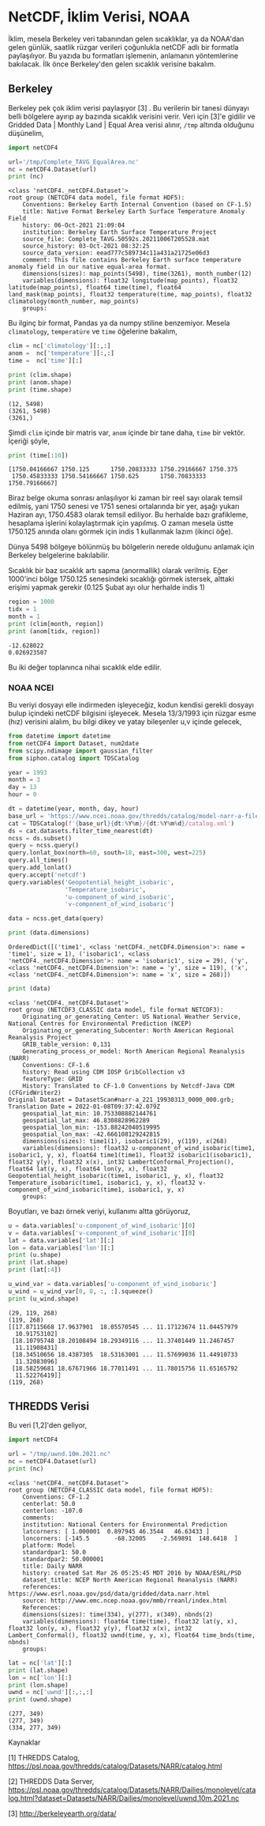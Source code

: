 # NetCDF, İklim Verisi, NOAA

İklim, mesela Berkeley veri tabanından gelen sıcaklıklar, ya da
NOAA'dan gelen günlük, saatlik rüzgar verileri çoğunlukla netCDF adlı
bir formatla paylaşılıyor. Bu yazıda bu formatları işlemenin,
anlamanın yöntemlerine bakılacak.  İlk önce Berkeley'den gelen
sıcaklık verisine bakalım.

## Berkeley

Berkeley pek çok iklim verisi paylaşıyor [3] . Bu verilerin bir tanesi
dünyayı belli bölgelere ayırıp ay bazında sıcaklık verisini
verir. Veri için [3]'e gidilir ve Gridded Data | Monthly Land | Equal Area
verisi alınır, `/tmp` altında olduğunu düşünelim,

```python
import netCDF4

url='/tmp/Complete_TAVG_EqualArea.nc'
nc = netCDF4.Dataset(url)
print (nc)
```

```text
<class 'netCDF4._netCDF4.Dataset'>
root group (NETCDF4 data model, file format HDF5):
    Conventions: Berkeley Earth Internal Convention (based on CF-1.5)
    title: Native Format Berkeley Earth Surface Temperature Anomaly Field
    history: 06-Oct-2021 21:09:04
    institution: Berkeley Earth Surface Temperature Project
    source_file: Complete_TAVG.50592s.20211006T205528.mat
    source_history: 03-Oct-2021 08:32:25
    source_data_version: eead777c589734c11a431a21725e06d3
    comment: This file contains Berkeley Earth surface temperature anomaly field in our native equal-area format.
    dimensions(sizes): map_points(5498), time(3261), month_number(12)
    variables(dimensions): float32 longitude(map_points), float32 latitude(map_points), float64 time(time), float64 land_mask(map_points), float32 temperature(time, map_points), float32 climatology(month_number, map_points)
    groups: 
```

Bu ilginç bir format, Pandas ya da numpy stiline benzemiyor. Mesela `climatology`,
`temperatüre` ve `time` öğelerine bakalım,

```python
clim = nc['climatology'][:,:]
anom =  nc['temperature'][:,:]
time =  nc['time'][:]

print (clim.shape)
print (anom.shape)
print (time.shape)
```

```text
(12, 5498)
(3261, 5498)
(3261,)
```

Şimdi `clim` içinde bir matris var, `anom` içinde bir tane daha,
`time` bir vektör. İçeriği şöyle,

```python
print (time[:10])
```

```text
[1750.04166667 1750.125      1750.20833333 1750.29166667 1750.375
 1750.45833333 1750.54166667 1750.625      1750.70833333 1750.79166667]
```

Biraz belge okuma sonrası anlaşılıyor ki zaman bir reel sayı olarak
temsil edilmiş, yani 1750 senesi ve 1751 senesi ortalarında bir yer,
aşağı yukarı Haziran ayı, 1750.4583 olarak temsil ediliyor. Bu
herhalde bazı grafikleme, hesaplama işlerini kolaylaştırmak için
yapılmış. O zaman mesela üstte 1750.125 anında olanı görmek için indis
1 kullanmak lazım (ikinci öğe).

Dünya 5498 bölgeye bölünmüş bu bölgelerin nerede olduğunu anlamak için
Berkeley belgelerine bakılabilir.

Sıcaklık bir baz sıcaklık artı sapma (anormallik) olarak verilmiş.
Eğer 1000'inci bölge 1750.125 senesindeki sıcaklığı görmek istersek, 
alttaki erişimi yapmak gerekir (0.125 Şubat ayı olur herhalde indis 1)


```python
region = 1000
tidx = 1
month = 1
print (clim[month, region])
print (anom[tidx, region])
```

```text
-12.628022
0.026923507
```

Bu iki değer toplanınca nihai sıcaklık elde edilir.

### NOAA NCEI

Bu veriyi dosyayı elle indirmeden işleyeceğiz, kodun kendisi gerekli
dosyayı bulup içindeki netCDF bilgisini işleyecek. Mesela 13/3/1993
için rüzgar esme (hız) verisini alalım, bu bilgi dikey ve yatay
bileşenler u,v içinde gelecek, 

```python
from datetime import datetime
from netCDF4 import Dataset, num2date
from scipy.ndimage import gaussian_filter
from siphon.catalog import TDSCatalog

year = 1993
month = 3
day = 13
hour = 0

dt = datetime(year, month, day, hour)
base_url = 'https://www.ncei.noaa.gov/thredds/catalog/model-narr-a-files/'
cat = TDSCatalog(f'{base_url}{dt:%Y%m}/{dt:%Y%m%d}/catalog.xml')
ds = cat.datasets.filter_time_nearest(dt)
ncss = ds.subset()
query = ncss.query()
query.lonlat_box(north=60, south=18, east=300, west=225)
query.all_times()
query.add_lonlat()
query.accept('netcdf')
query.variables('Geopotential_height_isobaric',
                'Temperature_isobaric',
                'u-component_of_wind_isobaric',
                'v-component_of_wind_isobaric')

data = ncss.get_data(query)
```

```python
print (data.dimensions)
```

```text
OrderedDict([('time1', <class 'netCDF4._netCDF4.Dimension'>: name = 'time1', size = 1), ('isobaric1', <class 'netCDF4._netCDF4.Dimension'>: name = 'isobaric1', size = 29), ('y', <class 'netCDF4._netCDF4.Dimension'>: name = 'y', size = 119), ('x', <class 'netCDF4._netCDF4.Dimension'>: name = 'x', size = 268)])
```

```python
print (data)
```

```text
<class 'netCDF4._netCDF4.Dataset'>
root group (NETCDF3_CLASSIC data model, file format NETCDF3):
    Originating_or_generating_Center: US National Weather Service, National Centres for Environmental Prediction (NCEP)
    Originating_or_generating_Subcenter: North American Regional Reanalysis Project
    GRIB_table_version: 0,131
    Generating_process_or_model: North American Regional Reanalysis (NARR)
    Conventions: CF-1.6
    history: Read using CDM IOSP GribCollection v3
    featureType: GRID
    History: Translated to CF-1.0 Conventions by Netcdf-Java CDM (CFGridWriter2)
Original Dataset = DatasetScan#narr-a_221_19930313_0000_000.grb; Translation Date = 2022-01-08T09:37:42.079Z
    geospatial_lat_min: 10.753308882144761
    geospatial_lat_max: 46.8308828962289
    geospatial_lon_min: -153.88242040519995
    geospatial_lon_max: -42.666108129242815
    dimensions(sizes): time1(1), isobaric1(29), y(119), x(268)
    variables(dimensions): float32 u-component_of_wind_isobaric(time1, isobaric1, y, x), float64 time1(time1), float32 isobaric1(isobaric1), float32 y(y), float32 x(x), int32 LambertConformal_Projection(), float64 lat(y, x), float64 lon(y, x), float32 Geopotential_height_isobaric(time1, isobaric1, y, x), float32 Temperature_isobaric(time1, isobaric1, y, x), float32 v-component_of_wind_isobaric(time1, isobaric1, y, x)
    groups: 
```

Boyutları, ve bazı örnek veriyi, kullanımı altta görüyoruz,

```python
u = data.variables['u-component_of_wind_isobaric'][0]
v = data.variables['v-component_of_wind_isobaric'][0]
lat = data.variables['lat'][:]
lon = data.variables['lon'][:]
print (u.shape)
print (lat.shape)
print (lat[:4])

u_wind_var = data.variables['u-component_of_wind_isobaric']
u_wind = u_wind_var[0, 0, :, :].squeeze()
print (u_wind.shape)
```

```text
(29, 119, 268)
(119, 268)
[[17.87115668 17.9637901  18.05570545 ... 11.17123674 11.04457979
  10.91753102]
 [18.10795748 18.20108494 18.29349116 ... 11.37401449 11.2467457
  11.11908431]
 [18.34510656 18.4387305  18.53163001 ... 11.57699036 11.44910733
  11.32083096]
 [18.58259681 18.67671966 18.77011491 ... 11.78015756 11.65165792
  11.52276419]]
(119, 268)
```

## THREDDS Verisi

Bu veri [1,2]'den geliyor, 

```python
import netCDF4

url = "/tmp/uwnd.10m.2021.nc"
nc = netCDF4.Dataset(url)
print (nc)
```

```text
<class 'netCDF4._netCDF4.Dataset'>
root group (NETCDF4_CLASSIC data model, file format HDF5):
    Conventions: CF-1.2
    centerlat: 50.0
    centerlon: -107.0
    comments: 
    institution: National Centers for Environmental Prediction
    latcorners: [ 1.000001  0.897945 46.3544   46.63433 ]
    loncorners: [-145.5       -68.32005    -2.569891  148.6418  ]
    platform: Model
    standardpar1: 50.0
    standardpar2: 50.000001
    title: Daily NARR
    history: created Sat Mar 26 05:25:45 MDT 2016 by NOAA/ESRL/PSD
    dataset_title: NCEP North American Regional Reanalysis (NARR)
    references: https://www.esrl.noaa.gov/psd/data/gridded/data.narr.html
    source: http://www.emc.ncep.noaa.gov/mmb/rreanl/index.html
    References: 
    dimensions(sizes): time(334), y(277), x(349), nbnds(2)
    variables(dimensions): float64 time(time), float32 lat(y, x), float32 lon(y, x), float32 y(y), float32 x(x), int32 Lambert_Conformal(), float32 uwnd(time, y, x), float64 time_bnds(time, nbnds)
    groups: 
```

```python
lat = nc['lat'][:]
print (lat.shape)
lon = nc['lon'][:]
print (lon.shape)
uwnd = nc['uwnd'][:,:,:]
print (uwnd.shape)
```

```text
(277, 349)
(277, 349)
(334, 277, 349)
```

Kaynaklar

[1] THREDDS Catalog, https://psl.noaa.gov/thredds/catalog/Datasets/NARR/catalog.html

[2] THREDDS Data Server, https://psl.noaa.gov/thredds/catalog/Datasets/NARR/Dailies/monolevel/catalog.html?dataset=Datasets/NARR/Dailies/monolevel/uwnd.10m.2021.nc

[3] http://berkeleyearth.org/data/
